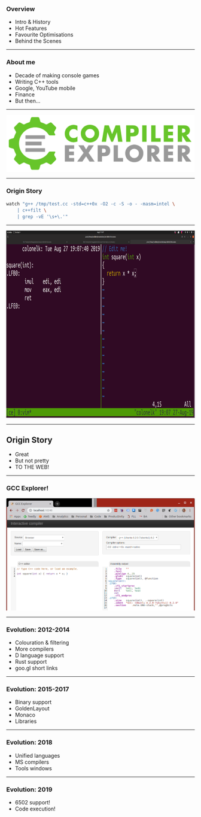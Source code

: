 <div class="white-bg">

### Overview
* Intro & History
* Hot Features
* Favourite Optimisations
* Behind the Scenes

</div>

---
    
<div class="white-bg">

### About me

* Decade of making console games
* Writing C++ tools
* Google, YouTube mobile
* Finance
* But then...<!-- .element: class="fragment" -->

</div>

---

<div class="white-bg">

![CE logo](images/CE.svg) <!-- .element: class="no-border stretch" -->

</div>

---

<div class="white-bg">

### Origin Story

```bash
watch "g++ /tmp/test.cc -std=c++0x -O2 -c -S -o - -masm=intel \
    | c++filt \
    | grep -vE '\s+\.'"
```
<!-- .element: class="fragment" -->

</div>

---

<img src="images/ce-sh.png" width="2560" height="1440" style="height: 500px; width: auto;">

---

<div class="white-bg">

## Origin Story

* Great
* But not pretty
* TO THE WEB!<!-- .element: class="fragment" -->

</div>

---

### GCC Explorer!
<!-- .element: class="white-bg" -->
![First version](images/first_working.png)<!-- .element: height="470" class="no-border" -->

---

<div class="white-bg">

### Evolution: 2012-2014
  * Colouration & filtering
  * More compilers
  * D language support
  * Rust support
  * goo.gl short links

</div>

---

<div class="white-bg">

### Evolution: 2015-2017
  * Binary support
  * GoldenLayout
  * Monaco
  * Libraries
</div>

---

<div class="white-bg">

### Evolution: 2018
  * Unified languages
  * MS compilers
  * Tools windows

</div>

---

<div class="white-bg">

### Evolution: 2019
  * 6502 support! <!-- .element: class="fragment" -->
  * Code execution! <!-- .element: class="fragment" -->
  
</div>
